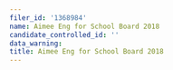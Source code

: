 ```yaml
---
filer_id: '1368984'
name: Aimee Eng for School Board 2018
candidate_controlled_id: ''
data_warning:
title: Aimee Eng for School Board 2018
---
```

